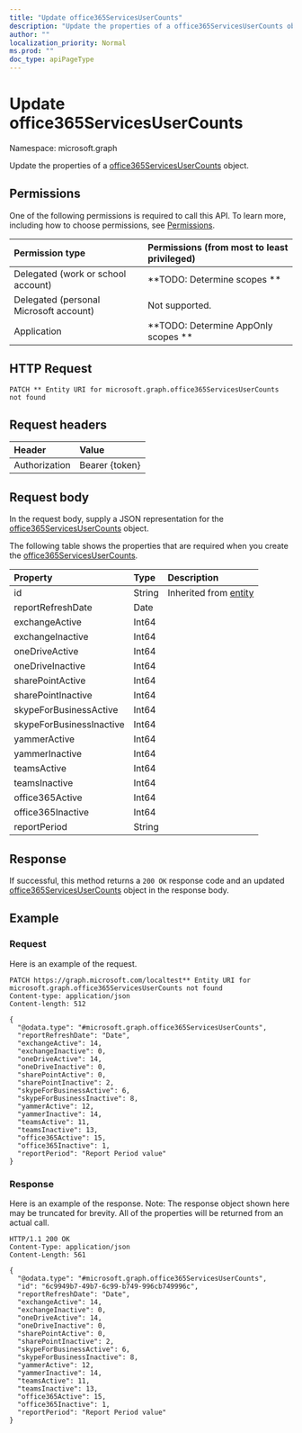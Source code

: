 ```yaml
---
title: "Update office365ServicesUserCounts"
description: "Update the properties of a office365ServicesUserCounts object."
author: ""
localization_priority: Normal
ms.prod: ""
doc_type: apiPageType
---
```


# Update office365ServicesUserCounts

Namespace: microsoft.graph

Update the properties of a [office365ServicesUserCounts](../resources/office365servicesusercounts.md) object.

## Permissions
One of the following permissions is required to call this API. To learn more, including how to choose permissions, see [Permissions](/concepts/permissions-reference.md).

|Permission type|Permissions (from most to least privileged)|
|:---|:---|
|Delegated (work or school account)|**TODO: Determine scopes **|
|Delegated (personal Microsoft account)|Not supported.|
|Application|**TODO: Determine AppOnly scopes **|

## HTTP Request
<!-- {
  "blockType": "ignored"
}
-->
``` http
PATCH ** Entity URI for microsoft.graph.office365ServicesUserCounts not found
```

## Request headers
|Header|Value|
|:---|:---|
|Authorization|Bearer {token}|

## Request body
In the request body, supply a JSON representation for the [office365ServicesUserCounts](../resources/office365servicesusercounts.md) object.

The following table shows the properties that are required when you create the [office365ServicesUserCounts](../resources/office365servicesusercounts.md).

|Property|Type|Description|
|:---|:---|:---|
|id|String| Inherited from [entity](../resources/entity.md)|
|reportRefreshDate|Date||
|exchangeActive|Int64||
|exchangeInactive|Int64||
|oneDriveActive|Int64||
|oneDriveInactive|Int64||
|sharePointActive|Int64||
|sharePointInactive|Int64||
|skypeForBusinessActive|Int64||
|skypeForBusinessInactive|Int64||
|yammerActive|Int64||
|yammerInactive|Int64||
|teamsActive|Int64||
|teamsInactive|Int64||
|office365Active|Int64||
|office365Inactive|Int64||
|reportPeriod|String||



## Response
If successful, this method returns a `200 OK` response code and an updated [office365ServicesUserCounts](../resources/office365servicesusercounts.md) object in the response body.

## Example

### Request
Here is an example of the request.
<!-- {
  "blockType": "request",
  "name": "update_office365servicesusercounts"
}
-->
``` http
PATCH https://graph.microsoft.com/localtest** Entity URI for microsoft.graph.office365ServicesUserCounts not found
Content-type: application/json
Content-length: 512

{
  "@odata.type": "#microsoft.graph.office365ServicesUserCounts",
  "reportRefreshDate": "Date",
  "exchangeActive": 14,
  "exchangeInactive": 0,
  "oneDriveActive": 14,
  "oneDriveInactive": 0,
  "sharePointActive": 0,
  "sharePointInactive": 2,
  "skypeForBusinessActive": 6,
  "skypeForBusinessInactive": 8,
  "yammerActive": 12,
  "yammerInactive": 14,
  "teamsActive": 11,
  "teamsInactive": 13,
  "office365Active": 15,
  "office365Inactive": 1,
  "reportPeriod": "Report Period value"
}
```

### Response
Here is an example of the response. Note: The response object shown here may be truncated for brevity. All of the properties will be returned from an actual call.
<!-- {
  "blockType": "response",
  "truncated": true
}
-->
``` http
HTTP/1.1 200 OK
Content-Type: application/json
Content-Length: 561

{
  "@odata.type": "#microsoft.graph.office365ServicesUserCounts",
  "id": "6c9949b7-49b7-6c99-b749-996cb749996c",
  "reportRefreshDate": "Date",
  "exchangeActive": 14,
  "exchangeInactive": 0,
  "oneDriveActive": 14,
  "oneDriveInactive": 0,
  "sharePointActive": 0,
  "sharePointInactive": 2,
  "skypeForBusinessActive": 6,
  "skypeForBusinessInactive": 8,
  "yammerActive": 12,
  "yammerInactive": 14,
  "teamsActive": 11,
  "teamsInactive": 13,
  "office365Active": 15,
  "office365Inactive": 1,
  "reportPeriod": "Report Period value"
}
```

